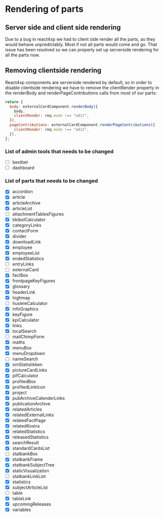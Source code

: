 # Rendering of parts

## Server side and client side rendering

Due to a bug in react4xp we had to client side render all the parts, as they would behave unpredictably. Most if not all parts would come and go. That issue has been resolved so we can properly set up serverside rendering for all the parts now.

## Removing clientside rendering

React4xp components are serverside rendered by default, so in order to disable clientside rendering we have to remove the clientRender property in the renderBody and renderPageContributions calls from most of our parts:

```javascript
return {
  body: externalCardComponent.renderBody({
    body,
    clientRender: req.mode !== "edit",
  }),
  pageContributions: externalCardComponent.renderPageContributions({
    clientRender: req.mode !== "edit",
  }),
};
```

### List of admin tools that needs to be changed

- [ ] bestbet
- [ ] dashboard

### List of parts that needs to be changed

- [x] accordion
- [x] article
- [x] articleArchive
- [x] articleList
- [ ] attachmentTablesFigures
- [x] bkibolCalculator
- [x] categoryLinks
- [x] contactForm
- [x] divider
- [x] downloadLink
- [x] employee
- [x] employeeList
- [x] endedStatistics
- [ ] entryLinks
- [ ] externalCard
- [x] factBox
- [x] frontpageKeyFigures
- [x] glossary
- [x] headerLink
- [x] highmap
- [ ] husleieCalculator
- [x] infoGraphics
- [x] keyFigure
- [x] kpiCalculator
- [x] links
- [x] localSearch
- [ ] mailChimpForm
- [x] maths
- [x] menuBox
- [x] menuDropdown
- [ ] nameSearch
- [x] omStatistikken
- [x] pictureCardLinks
- [x] pifCalculator
- [x] profiledBox
- [x] profiledLinkIcon
- [x] project
- [x] pubArchiveCalenderLinks
- [x] publicationArchive
- [x] relatedArticles
- [x] relatedExternalLinks
- [x] relatedFactPage
- [x] relatedKostra
- [x] relatedStatistics
- [x] releasedStatistics
- [x] searchResult
- [x] standardCardsList
- [ ] statbankBox
- [x] statbankFrame
- [x] statbankSubjectTree
- [x] staticVisualization
- [ ] statbankLinkList
- [x] statistics
- [x] subjectArticleList
- [ ] table
- [x] tableLink
- [x] upcomingReleases
- [x] variables
